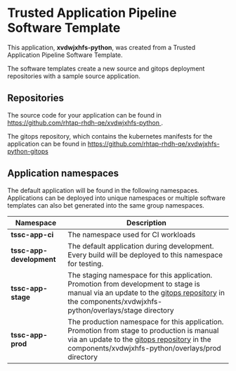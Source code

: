 # Trusted Application Pipeline Software Template

This application, **xvdwjxhfs-python**, was created from a Trusted Application Pipeline Software Template.

The software templates create a new source and gitops deployment repositories with a sample source application. 

## Repositories

The source code for your application can be found in [https://github.com/rhtap-rhdh-qe/xvdwjxhfs-python ](https://github.com/rhtap-rhdh-qe/xvdwjxhfs-python ).
 
The gitops repository, which contains the kubernetes manifests for the application can be found in 
[https://github.com/rhtap-rhdh-qe/xvdwjxhfs-python-gitops ](https://github.com/rhtap-rhdh-qe/xvdwjxhfs-python-gitops ) 

## Application namespaces 

The default application will be found in the following namespaces. Applications can be deployed into unique namespaces or multiple software templates can also bet generated into the same group namespaces.  

|  Namespace   |  Description   |  
| -------- | -------- |
| **tssc-app-ci** | The namespace used for CI workloads |
| **tssc-app-development** | The default application during development. Every build will be deployed to this namespace for testing. |
| **tssc-app-stage** | The staging namespace for this application. Promotion from development to stage is manual via an update to the [gitops repository](https://github.com/rhtap-rhdh-qe/xvdwjxhfs-python-gitops ) in the components/xvdwjxhfs-python/overlays/stage directory |
| **tssc-app-prod** | The production namespace for this application. Promotion from stage to production is manual via an update to the [gitops repository](https://github.com/rhtap-rhdh-qe/xvdwjxhfs-python-gitops ) in the components/xvdwjxhfs-python/overlays/prod directory |